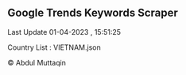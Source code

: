 

## Google Trends Keywords Scraper 
 
Last Update 01-04-2023 , 15:51:25

Country List :
VIETNAM.json



© Abdul Muttaqin 
